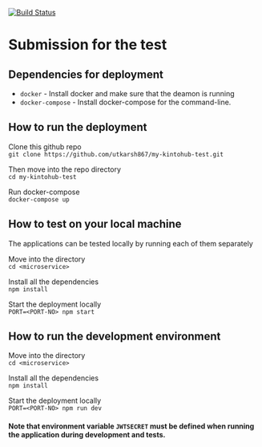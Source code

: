 [![Build Status](https://travis-ci.org/utkarsh867/my-kintohub-test.svg?branch=master)](https://travis-ci.org/utkarsh867/my-kintohub-test)
# Submission for the test

## Dependencies for deployment
* `docker` - Install docker and make sure that the deamon is running
* `docker-compose` - Install docker-compose for the command-line.

## How to run the deployment

Clone this github repo   
`git clone https://github.com/utkarsh867/my-kintohub-test.git`   

Then move into the repo directory   
`cd my-kintohub-test`   

Run docker-compose   
`docker-compose up`

## How to test on your local machine

The applications can be tested locally by running each of them separately   

Move into the directory   
`cd <microservice>`   

Install all the dependencies   
`npm install`   

Start the deployment locally   
`PORT=<PORT-NO> npm start`   

## How to run the development environment
Move into the directory   
`cd <microservice>`   

Install all the dependencies   
`npm install`   

Start the deployment locally   
`PORT=<PORT-NO> npm run dev`   

#### Note that environment variable `JWTSECRET` must be defined when running the application during development and tests.